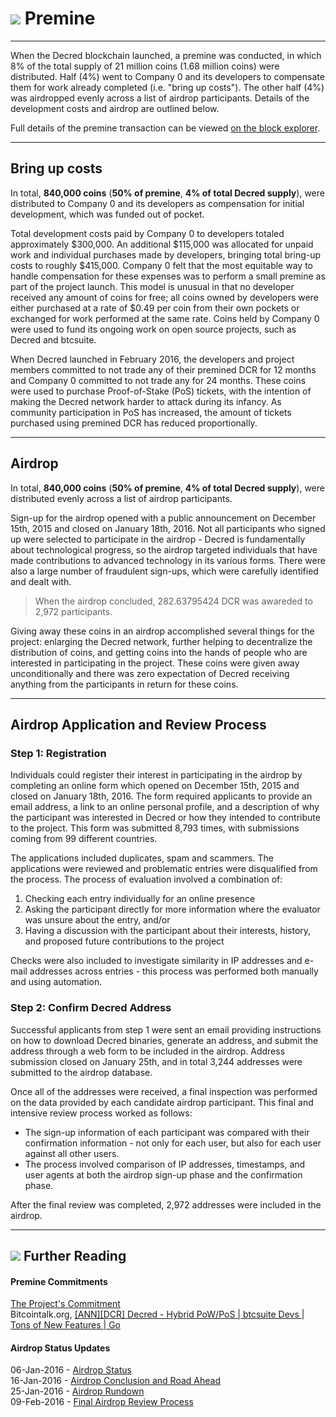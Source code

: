 # <img class="dcr-icon" src="/img/dcr-icons/PoWMine.svg" /> Premine

---

When the Decred blockchain launched, a premine was conducted, in which 8% of the total supply of 21 million coins (1.68 million coins) were distributed. Half (4%) went to Company 0 and its developers to compensate them for work already completed (i.e. "bring up costs"). The other half (4%) was airdropped evenly across a list of airdrop participants. Details of the development costs and airdrop are outlined below.

Full details of the premine transaction can be viewed [on the block explorer](https://explorer.dcrdata.org/tx/5e29cdb355b3fc7e76c98a9983cd44324b3efdd7815c866e33f6c72292cb8be6).

---

## Bring up costs

In total, **840,000 coins** (**50% of premine**, **4% of total Decred supply**), were distributed to Company 0 and its developers as compensation for initial development, which was funded out of pocket. 

Total development costs paid by Company 0 to developers totaled approximately $300,000. An additional $115,000 was allocated for unpaid work and individual purchases made by developers, bringing total bring-up costs to roughly $415,000. Company 0 felt that the most equitable way to handle compensation for these expenses was to perform a small premine as part of the project launch. This model is unusual in that no developer received any amount of coins for free; all coins owned by developers were either purchased at a rate of $0.49 per coin from their own pockets or exchanged for work performed at the same rate. Coins held by Company 0 were used to fund its ongoing work on open source projects, such as Decred and btcsuite.

When Decred launched in February 2016, the developers and project members committed to not trade any of their premined DCR for 12 months and Company 0 committed to not trade any for 24 months. These coins were used to purchase Proof-of-Stake (PoS) tickets, with the intention of making the Decred network harder to attack during its infancy. As community participation in PoS has increased, the amount of tickets purchased using premined DCR has reduced proportionally.

---

## Airdrop

In total, **840,000 coins** (**50% of premine**, **4% of total Decred supply**), were distributed evenly across a list of airdrop participants. 

Sign-up for the airdrop opened with a public announcement on December 15th, 2015 and closed on January 18th, 2016. Not all participants who signed up were selected to participate in the airdrop - Decred is fundamentally about technological progress, so the airdrop targeted individuals that have made contributions to advanced technology in its various forms. There were also a large number of fraudulent sign-ups, which were carefully identified and dealt with.

> When the airdrop concluded, 282.63795424 DCR was awareded to 2,972 participants.

Giving away these coins in an airdrop accomplished several things for the project: enlarging the Decred network, further helping to decentralize the distribution of coins, and getting coins into the hands of people who are interested in participating in the project. These coins were given away unconditionally and there was zero expectation of Decred receiving anything from the participants in return for these coins.

---

## Airdrop Application and Review Process

### Step 1: Registration

Individuals could register their interest in participating in the airdrop by completing an online form which opened on December 15th, 2015 and closed on January 18th, 2016.
The form required applicants to provide an email address, a link to an online personal profile, and a description of why the participant was interested in Decred or how they intended to contribute to the project.
This form was submitted 8,793 times, with submissions coming from 99 different countries.

The applications included duplicates, spam and scammers.
The applications were reviewed and problematic entries were disqualified from the process.
The process of evaluation involved a combination of:

1. Checking each entry individually for an online presence
1. Asking the participant directly for more information where the evaluator was unsure about the entry, and/or
1. Having a discussion with the participant about their interests, history, and proposed future contributions to the project

Checks were also included to investigate similarity in IP addresses and e-mail addresses across entries - this process was performed both manually and using automation.

### Step 2: Confirm Decred Address

Successful applicants from step 1 were sent an email providing instructions on how to download Decred binaries, generate an address, and submit the address through a web form to be included in the airdrop. Address submission closed on January 25th, and in total 3,244 addresses were submitted to the airdrop database.

Once all of the addresses were received, a final inspection was performed on the data provided by each candidate airdrop participant.
This final and intensive review process worked as follows:

* The sign-up information of each participant was compared with their confirmation information - not only for each user, but also for each user against all other users.
* The process involved comparison of IP addresses, timestamps, and user agents at both the airdrop sign-up phase and the confirmation phase.

After the final review was completed, 2,972 addresses were included in the airdrop.

---

## <img class="dcr-icon" src="/img/dcr-icons/Sources.svg" /> Further Reading

#### Premine Commitments

[The Project's Commitment](https://forum.decred.org/threads/the-projects-commitment.730/)  
Bitcointalk.org, [[ANN][DCR] Decred - Hybrid PoW/PoS | btcsuite Devs | Tons of New Features | Go](https://bitcointalk.org/index.php?topic=1290358.msg13412287#msg13412287)

#### Airdrop Status Updates

06-Jan-2016 - [Airdrop Status](https://forum.decred.org/threads/airdrop-status.121/)  
16-Jan-2016 - [Airdrop Conclusion and Road Ahead](https://forum.decred.org/threads/airdrop-conclusion-and-road-ahead.217/)  
25-Jan-2016 - [Airdrop Rundown](https://forum.decred.org/threads/airdrop-rundown.313/)  
09-Feb-2016 - [Final Airdrop Review Process](https://forum.decred.org/threads/final-airdrop-review-process.534/)
